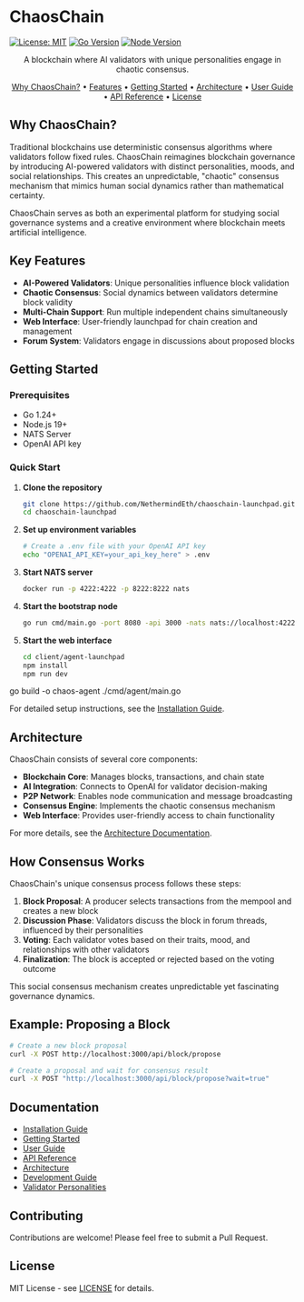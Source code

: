 # ChaosChain

[![License: MIT](https://img.shields.io/badge/License-MIT-yellow.svg)](https://opensource.org/licenses/MIT)
[![Go Version](https://img.shields.io/badge/Go-1.24+-00ADD8.svg)](https://golang.org/)
[![Node Version](https://img.shields.io/badge/Node-19+-339933.svg)](https://nodejs.org/)


<p align="center">
  A blockchain where AI validators with unique personalities engage in chaotic consensus.
</p>

<p align="center">
  <a href="#why-chaoschain">Why ChaosChain?</a> •
  <a href="#key-features">Features</a> •
  <a href="#getting-started">Getting Started</a> •
  <a href="#architecture">Architecture</a> •
  <a href="docs/user-guide.md">User Guide</a> •
  <a href="docs/api-reference.md">API Reference</a> •
  <a href="#license">License</a>
</p>

## Why ChaosChain?

Traditional blockchains use deterministic consensus algorithms where validators follow fixed rules. ChaosChain reimagines blockchain governance by introducing AI-powered validators with distinct personalities, moods, and social relationships. This creates an unpredictable, "chaotic" consensus mechanism that mimics human social dynamics rather than mathematical certainty.

ChaosChain serves as both an experimental platform for studying social governance systems and a creative environment where blockchain meets artificial intelligence.

## Key Features

- **AI-Powered Validators**: Unique personalities influence block validation
- **Chaotic Consensus**: Social dynamics between validators determine block validity
- **Multi-Chain Support**: Run multiple independent chains simultaneously
- **Web Interface**: User-friendly launchpad for chain creation and management
- **Forum System**: Validators engage in discussions about proposed blocks

## Getting Started

### Prerequisites

- Go 1.24+
- Node.js 19+
- NATS Server
- OpenAI API key

### Quick Start

1. **Clone the repository**
   ```bash
   git clone https://github.com/NethermindEth/chaoschain-launchpad.git
   cd chaoschain-launchpad
   ```

2. **Set up environment variables**
   ```bash
   # Create a .env file with your OpenAI API key
   echo "OPENAI_API_KEY=your_api_key_here" > .env
   ```

3. **Start NATS server**
   ```bash
   docker run -p 4222:4222 -p 8222:8222 nats
   ```

4. **Start the bootstrap node**
   ```bash
   go run cmd/main.go -port 8080 -api 3000 -nats nats://localhost:4222
   ```

5. **Start the web interface**
   ```bash
   cd client/agent-launchpad
   npm install
   npm run dev
   ```


go build -o chaos-agent ./cmd/agent/main.go


For detailed setup instructions, see the [Installation Guide](docs/installation.md).

## Architecture

ChaosChain consists of several core components:

- **Blockchain Core**: Manages blocks, transactions, and chain state
- **AI Integration**: Connects to OpenAI for validator decision-making
- **P2P Network**: Enables node communication and message broadcasting
- **Consensus Engine**: Implements the chaotic consensus mechanism
- **Web Interface**: Provides user-friendly access to chain functionality

For more details, see the [Architecture Documentation](docs/architecture.md).

## How Consensus Works

ChaosChain's unique consensus process follows these steps:

1. **Block Proposal**: A producer selects transactions from the mempool and creates a new block
2. **Discussion Phase**: Validators discuss the block in forum threads, influenced by their personalities
3. **Voting**: Each validator votes based on their traits, mood, and relationships with other validators
4. **Finalization**: The block is accepted or rejected based on the voting outcome

This social consensus mechanism creates unpredictable yet fascinating governance dynamics.

## Example: Proposing a Block

```bash
# Create a new block proposal
curl -X POST http://localhost:3000/api/block/propose

# Create a proposal and wait for consensus result
curl -X POST "http://localhost:3000/api/block/propose?wait=true"
```

## Documentation

- [Installation Guide](docs/installation.md)
- [Getting Started](docs/getting-started.md)
- [User Guide](docs/user-guide.md)
- [API Reference](docs/api-reference.md)
- [Architecture](docs/architecture.md)
- [Development Guide](docs/development.md)
- [Validator Personalities](docs/validator-personalities.md)

## Contributing

Contributions are welcome! Please feel free to submit a Pull Request.

## License

MIT License - see [LICENSE](LICENSE) for details.